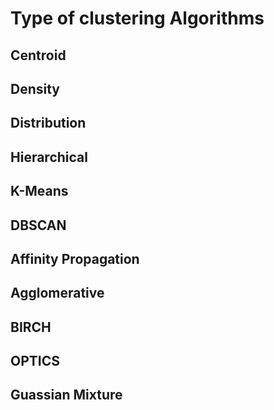 # Type of clustering Algorithms
## Centroid
## Density
## Distribution
## Hierarchical
## K-Means
## DBSCAN
## Affinity Propagation
## Agglomerative
## BIRCH
## OPTICS
## Guassian Mixture
